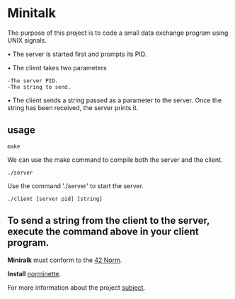 # Minitalk

The purpose of this project is to code a small data exchange program using UNIX signals.

• The server is started first and prompts its PID.

• The client takes two parameters

    -The server PID.
    -The string to send.

• The client sends a string passed as a parameter to the server. Once the string has been received, the server prints it.

## usage

```
make
```
We can use the make command to compile both the server and the client.

```
./server
```
Use the command './server' to start the server.

```
./client [server pid] [string]
```

To send a string from the client to the server, execute the command above in your client program.
----------------------


**Miniralk** must conform to the [42 Norm](https://cdn.intra.42.fr/pdf/pdf/96987/en.norm.pdf).

**Install** [norminette](https://github.com/42School/norminette).

For more information about the project [subject](https://cdn.intra.42.fr/pdf/pdf/138325/en.subject.pdf).
